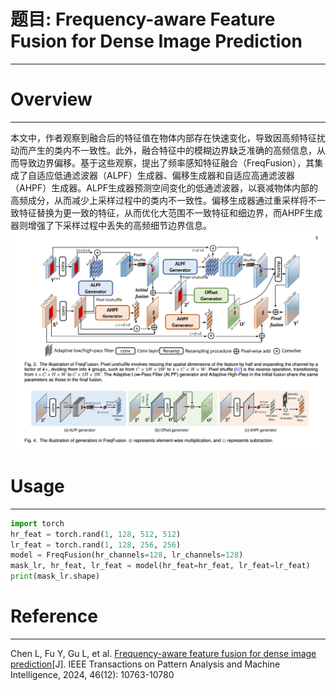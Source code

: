 # 题目: Frequency-aware Feature Fusion for Dense Image Prediction  
***
# Overview  
***
本文中，作者观察到融合后的特征值在物体内部存在快速变化，导致因高频特征扰动而产生的类内不一致性。此外，融合特征中的模糊边界缺乏准确的高频信息，从而导致边界偏移。基于这些观察，提出了频率感知特征融合（FreqFusion），其集成了自适应低通滤波器（ALPF）生成器、偏移生成器和自适应高通滤波器（AHPF）生成器。ALPF生成器预测空间变化的低通滤波器，以衰减物体内部的高频成分，从而减少上采样过程中的类内不一致性。偏移生成器通过重采样将不一致特征替换为更一致的特征，从而优化大范围不一致特征和细边界，而AHPF生成器则增强了下采样过程中丢失的高频细节边界信息。
![](./pic/FF.png)  

# Usage  
***
```python
import torch
hr_feat = torch.rand(1, 128, 512, 512)
lr_feat = torch.rand(1, 128, 256, 256)
model = FreqFusion(hr_channels=128, lr_channels=128)
mask_lr, hr_feat, lr_feat = model(hr_feat=hr_feat, lr_feat=lr_feat)
print(mask_lr.shape)
```

# Reference  
***
Chen L, Fu Y, Gu L, et al. [Frequency-aware feature fusion for dense image prediction](./paper/Chen%20等%20-%202024%20-%20Frequency-aware%20Feature%20Fusion%20for%20Dense%20Image%20Pre.pdf)[J]. IEEE Transactions on Pattern Analysis and Machine Intelligence, 2024, 46(12): 10763-10780